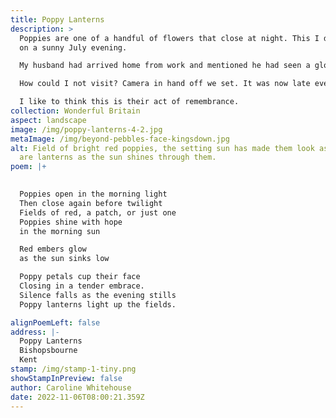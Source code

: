 ```yaml
---
title: Poppy Lanterns
description: >
  Poppies are one of a handful of flowers that close at night. This I discovered
  on a sunny July evening.

  My husband had arrived home from work and mentioned he had seen a glorious field of poppies on his travels. 

  How could I not visit? Camera in hand off we set. It was now late evening and we found the field to be bathed in the last of the setting sun's golden rays. Most of the poppies had closed up shop for the day, it is apparently what they do and in this seemingly simple act, the field appeared to glow with little red lights. How enchanting. 

  I like to think this is their act of remembrance.
collection: Wonderful Britain
aspect: landscape
image: /img/poppy-lanterns-4-2.jpg
metaImage: /img/beyond-pebbles-face-kingsdown.jpg
alt: Field of bright red poppies, the setting sun has made them look as if they
  are lanterns as the sun shines through them.
poem: |+
  

  Poppies open in the morning light
  Then close again before twilight
  Fields of red, a patch, or just one
  Poppies shine with hope
  in the morning sun

  Red embers glow
  as the sun sinks low 

  Poppy petals cup their face
  Closing in a tender embrace.
  Silence falls as the evening stills
  Poppy lanterns light up the fields.

alignPoemLeft: false
address: |-
  Poppy Lanterns
  Bishopsbourne
  Kent
stamp: /img/stamp-1-tiny.png
showStampInPreview: false
author: Caroline Whitehouse
date: 2022-11-06T08:00:21.359Z
---
```

